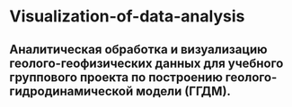# Visualization-of-data-analysis
## Аналитическая обработка и визуализацию геолого-геофизических данных для учебного группового проекта по построению геолого-гидродинамической модели (ГГДМ).
